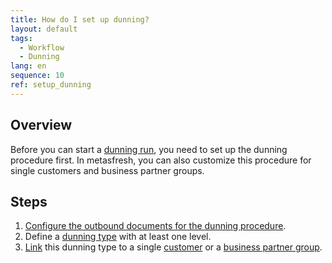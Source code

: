```yaml
---
title: How do I set up dunning?
layout: default
tags:
  - Workflow
  - Dunning
lang: en
sequence: 10
ref: setup_dunning
---
```


## Overview
Before you can start a [dunning run](Dunning_Run), you need to set up the dunning procedure first. In metasfresh, you can also customize this procedure for single customers and business partner groups.

## Steps
1. [Configure the outbound documents for the dunning procedure](Outbound_Documents_Config_Dunning).
1. Define a [dunning type](Define_Dunning_Type) with at least one level.
1. [Link](link_dunning_type_to_partner) this dunning type to a single [customer](New_business_partner_customer) or a [business partner group](New_Business_Partner_Group).

